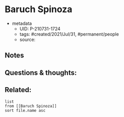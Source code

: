 # Baruch Spinoza

- metadata
	- UID: P-210731-1724
	- tags: #created/2021/Jul/31, #permanent/people 
	- source: 

## Notes


## Questions & thoughts:

## Related:
```dataview
list
from [[Baruch Spinoza]]
sort file.name asc
```
